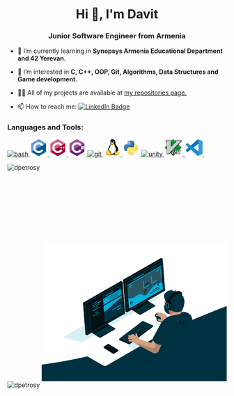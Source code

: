 <h1 align="center">Hi 👋, I'm Davit</h1>
<h3 align="center">Junior Software Engineer from Armenia</h3>

* 🌱 I’m currently learning in **Synopsys Armenia Educational Department and 42 Yerevan.**

* 👀 I’m interested in **C, C++, OOP, Git, Algorithms, Data Structures and Game development.**

* 👨‍💻 All of my projects are available at [my repositories page.](https://github.com/dpetrosy?tab=repositories)

* 📫 How to reach me: <a href="https://www.linkedin.com/in/grigori-verdyan/">
    <img src="https://img.shields.io/badge/LinkedIn-blue?style=for-the-badge&logo=linkedin&logoColor=white" alt="LinkedIn Badge"/>
  </a>

<h3 align="left">Languages and Tools:</h3>
<p align="left"> <a href="https://www.gnu.org/software/bash/" target="_blank" rel="noreferrer"> <img src="https://www.vectorlogo.zone/logos/gnu_bash/gnu_bash-icon.svg" alt="bash" width="40" height="40"/> </a> <a href="https://www.cprogramming.com/" target="_blank" rel="noreferrer"> <img src="https://raw.githubusercontent.com/devicons/devicon/master/icons/c/c-original.svg" alt="c" width="40" height="40"/> </a> <a href="https://www.w3schools.com/cpp/" target="_blank" rel="noreferrer"> <img src="https://raw.githubusercontent.com/devicons/devicon/master/icons/cplusplus/cplusplus-original.svg" alt="cplusplus" width="40" height="40"/> </a> <a href="https://www.w3schools.com/cs/" target="_blank" rel="noreferrer"> <img src="https://raw.githubusercontent.com/devicons/devicon/master/icons/csharp/csharp-original.svg" alt="csharp" width="40" height="40"/> </a> <a href="https://git-scm.com/" target="_blank" rel="noreferrer"> <img src="https://www.vectorlogo.zone/logos/git-scm/git-scm-icon.svg" alt="git" width="40" height="40"/> </a> <a href="https://www.linux.org/" target="_blank" rel="noreferrer"> <img src="https://raw.githubusercontent.com/devicons/devicon/master/icons/linux/linux-original.svg" alt="linux" width="40" height="40"/> </a> <a href="https://www.python.org" target="_blank" rel="noreferrer"> <img src="https://raw.githubusercontent.com/devicons/devicon/master/icons/python/python-original.svg" alt="python" width="40" height="40"/> </a> <a href="https://unity.com/" target="_blank" rel="noreferrer"> <img src="https://www.vectorlogo.zone/logos/unity3d/unity3d-icon.svg" alt="unity" width="40" height="40"/>
<img src="https://github.com/devicons/devicon/blob/master/icons/vim/vim-original.svg" title="Vim" alt="Vim" width="40" height="40"/>&nbsp;
<img src="https://github.com/devicons/devicon/blob/master/icons/vscode/vscode-original.svg" title="vsCode" alt="vsCode" width="40" height="40"/>&nbsp;
</a> </p>

<p><img align="left" src="https://github-readme-stats.vercel.app/api/top-langs?username=dpetrosy&show_icons=true&locale=en&layout=compact" alt="dpetrosy" width="380" height="180" /></p>

<img align="right" alt="GIF" src="https://github.com/dpetrosy/dpetrosy/blob/master/code.gif?raw=true" width="425" height="320" />

<p>&nbsp;<img align="left" src="https://github-readme-stats.vercel.app/api?username=dpetrosy&show_icons=true&locale=en" alt="dpetrosy" width="380" height="150" /></p>
